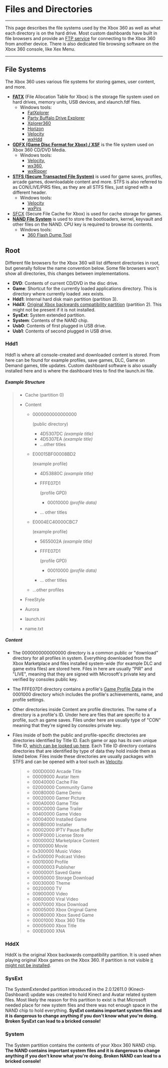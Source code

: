 # Files and Directories

------

This page describes the file systems used by the Xbox 360 as well as  what each directory is on the hard drive. Most custom dashboards have  built in file browsers and provide an [FTP service](https://www.reddit.com/r/360hacks/wiki/ftp) for connecting to the Xbox 360 from another device. There is also  dedicated file browsing software on the Xbox 360 console, like Xex Menu.

------

## File Systems

The Xbox 360 uses various file systems for storing games, user content, and more.

- [**FATX**](http://free60.org/wiki/FATX) (File Allocation Table for Xbox) is the storage file system used on  hard drives, memory units, USB devices, and xlaunch.fdf files.
  - Windows tools: 
    - [FatXplorer](https://fatxplorer.eaton-works.com/information/)
    - [Party Buffalo Drive Explorer](https://digiex.net/attachments/party-buffalo-xbox-360-drive-explorer-2-0-1-0-zip.11993/)
    - [Xplorer360](http://theisozone.com/downloads/xbox/tools/xplorer-360/)
    - [Horizon](https://www.wemod.com/horizon)
    - [Velocity](https://github.com/hetelek/Velocity)
    - [wxHdd](http://gael360.free.fr/files/wxHdd-1.2.rar)
- [**GDFX (Game Disc Format for Xbox) / XSF**](http://free60.org/wiki/GDFX) is the file system used on Xbox 360 CD/DVD Media.
  - Windows tools: 
    - [Velocity](https://github.com/hetelek/Velocity),
    - [wx360](http://gael360.free.fr/files/wx360-1.6.rar),
    - [wxRipper](http://gael360.free.fr/files/wxRipper-1.2.rar)
- [**STFS (Secure Transacted File System)**](http://free60.org/wiki/STFS) is used for game saves, profiles, arcade games, downloadable content  and more. STFS is also referred to as CON/LIVE/PIRS files, as they are  all STFS files, just signed with a different header.
  - Windows tools: 
    - [Velocity](https://github.com/hetelek/Velocity)
    - [wxPirs](http://gael360.free.fr/files/wxPirs-1.1.rar)
- [SFCX](http://free60.org/wiki/SFCX) (Secure File Cache for Xbox) is used for cache storage for games. 
- [**NAND File System**](http://free60.org/wiki/NAND_File_System) is used to store the bootloaders, kernel, keyvault and other files on the NAND. CPU key is required to browse its contents.
  - Windows tools:
    - [360 Flash Dump Tool](https://mega.nz/#!mhwkEShZ!_UYB1tP-G4a2VGIdh68cPAplH6yUSp_9PLpvY2ri-ns)

## Root

Different file browsers for the Xbox 360 will list different  directories in root, but generally follow the name convention below.  Some file browsers won't show all directories, this changes between  implementations.

- **DVD**: Contents of current CD/DVD in the disc drive.
- **Game**: Shortcut for the currently loaded applications directory. This is directory where currently loaded .xex exists.
- **Hdd1**: Internal hard disk main partition (partition 3).
- **HddX**: [Original Xbox backwards compatibility partition](https://www.reddit.com/r/360hacks/wiki/original_xbox) (partition 2). This might not be present if it is not installed.
- **SysExt**: System extended partition.
- **System**: Contents of the NAND chip.
- **Usb0**: Contents of first plugged in USB drive.
- **Usb1**: Contents of second plugged in USB drive.

### Hdd1

Hdd1 is where all console-created and downloaded content is stored.  From here can be found for example profiles, save games, DLC, Game on  Demand games, title updates. Custom dashboard software is also usually  installed here and is where the dashboard tries to find the launch.ini  file.

##### Example Structure

> - Cache (partition 0)
>
> - Content
>
>   - 0000000000000000 
>
>     (public directory)
>
>     - 4D5307DC *(example title)*
>     - 4D5307EA *(example title)*
>     - ...other titles
>
>   - E00015BF00008BD2 
>
>     (example profile)
>
>     - 4D53880C *(example title)*
>
>     - FFFE07D1 
>
>       (profile GPD)
>
>       - 00010000 *(profile data)*
>
>     - ... other titles
>
>   - E0004EC40000CBC7 
>
>     (example profile)
>
>     - 5655002A *(example title)*
>
>     - FFFE07D1 
>
>       (profile GPD)
>
>       - 00010000 *(profile data)*
>
>     - ... other titles
>
>   - ...other profiles
>
> - FreeStyle
>
> - Aurora
>
> - launch.ini
>
> - name.txt

##### Content

- The 0000000000000000 directory is a common public or "download"  directory for all profiles in system. Everything downloaded from the  Xbox Marketplace and files installed system-wide (for example DLC and  game extra files) are stored here. Files in here are usually "PIR" and  "LIVE", meaning that they are signed with Microsoft's private key and  verified by consoles public key.

- The FFFE07D1 directory contains a profile's [Game Profile Data](https://free60.org/wiki/GPD) in the 0001000 directory which includes the profile's achievements, name, and profile settings.

- Other directories inside Content are profile directories. The  name of a directory is a profile's ID. Under here are files that are  specific to a profile, such as game saves. Files under here are usually  type of "CON" meaning that they're signed by consoles private key.

- Files inside of both the public and profile-specific directories  are directories identified by Title ID. Each game or app has its own  unique Title ID, [which can be looked up here](http://xboxunity.net/). Each Title ID directory contains directories that are identified by  type of data they hold inside them as listed below. Files inside these  directories are usually packages with STFS and can be opened with a tool such as [Velocity](https://github.com/hetelek/Velocity).

  > - 000D0000    Arcade Title
  > - 00009000    Avatar Item
  > - 00040000    Cache File
  > - 02000000    Community Game
  > - 00080000    Game Demo
  > - 00020000    Gamer Picture
  > - 000A0000    Game Title
  > - 000C0000    Game Trailer
  > - 00400000    Game Video
  > - 00004000    Installed Game
  > - 000B0000    Installer
  > - 00002000    IPTV Pause Buffer
  > - 000F0000    License Store
  > - 00000002    Marketplace Content
  > - 00100000    Movie
  > - 0x300000    Music Video
  > - 0x500000    Podcast Video
  > - 00010000    Profile
  > - 00000003    Publisher
  > - 00000001    Saved Game
  > - 00050000    Storage Download
  > - 00030000    Theme
  > - 00200000    TV
  > - 00900000    Video
  > - 00600000    Viral Video
  > - 00070000    Xbox Download
  > - 00005000    Xbox Original Game
  > - 00060000    Xbox Saved Game
  > - 00001000    Xbox 360 Title
  > - 00005000    Xbox Title
  > - 000E0000    XNA

### HddX

HddX is the original Xbox backwards compatibility partition. It is  used when playing original Xbox games on the Xbox 360. If partition is  not visible [it might not be installed](https://www.reddit.com/r/360hacks/wiki/original_xbox).

### SysExt

The SystemExtended partition introduced in the 2.0.12611.0  (Kinect-Dashboard) update was created to hold Kinect and Avatar related  system files. Most likely the reason for this partition to exist is that Microsoft needed place for new system files and there was not enough  space in the NAND chip to hold everything. **SysExt contains  important system files and it is dangerous to change anything if you  don't know what you're doing. Broken SysExt can lead to a bricked  console!**

### System

The System partition contains the contents of your Xbox 360 NAND chip. **The NAND contains important system files and it is dangerous to change anything if you don't know what you're doing. Broken NAND can lead to a bricked console!**